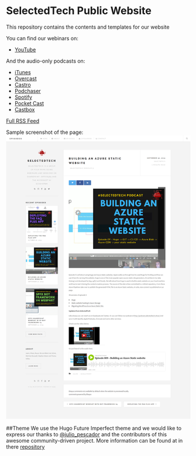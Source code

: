 # SelectedTech Public Website
This repository contains the contents and templates for our website

You can find our webinars on:
- [YouTube](https://www.youtube.com/channel/UC06iQ_SyfdKsveFmKwFtC4Q)

And the audio-only podcasts on:
- [iTunes](https://podcasts.apple.com/at/podcast/selectedtech-podcast/id1474533334)
- [Overcast](https://overcast.fm/itunes1474533334)
- [Castro](https://castro.fm/itunes/1474533334)
- [Podchaser](https://www.podchaser.com/f/pod/1474533334)
- [Spotify](https://open.spotify.com/show/42mxplGxcb39m5jmFrGV9U)
- [Pocket Cast](http://pca.st/itunes/1474533334)
- [Castbox](http://castbox.fm/vic/1474533334?ref=buzzsprout)

[Full RSS Feed](https://feeds.buzzsprout.com/482989.rss)

Sample screenshot of the page:
![SelectedTech Website](SelectedTechWebsite.png)


##Theme
We use the Hugo Future Imperfect theme and we would like to express our thanks to [@julio_pescador](https://twitter.com/julio_pescador) and the contributors of this awesome community-driven project. More information can be found at in there [repository](https://github.com/jpescador/hugo-future-imperfect)
